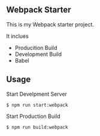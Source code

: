 ## Webpack Starter

This is my Webpack starter project. 

It inclues

- Producition Build
- Development Build
- Babel


## Usage

Start Develpment Server

```
$ npm run start:webpack
```

Start Production Build

```
$ npm run build:webpack
```